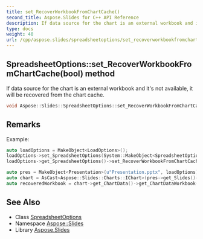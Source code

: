 ```yaml
---
title: set_RecoverWorkbookFromChartCache()
second_title: Aspose.Slides for C++ API Reference
description: If data source for the chart is an external workbook and it's not available, it will be recovered from the chart cache.
type: docs
weight: 40
url: /cpp/aspose.slides/spreadsheetoptions/set_recoverworkbookfromchartcache/
---
```

## SpreadsheetOptions::set_RecoverWorkbookFromChartCache(bool) method


If data source for the chart is an external workbook and it's not available, it will be recovered from the chart cache.

```cpp
void Aspose::Slides::SpreadsheetOptions::set_RecoverWorkbookFromChartCache(bool value) override
```

## Remarks



Example: 
```cpp
auto loadOptions = MakeObject<LoadOptions>();
loadOptions->set_SpreadsheetOptions(System::MakeObject<SpreadsheetOptions>());
loadOptions->get_SpreadsheetOptions()->set_RecoverWorkbookFromChartCache(true);

auto pres = MakeObject<Presentation>(u"Presentation.pptx", loadOptions);
auto chart = AsCast<Aspose::Slides::Charts::IChart>(pres->get_Slides()->idx_get(0)->get_Shapes()->idx_get(0));
auto recoveredWorkbook = chart->get_ChartData()->get_ChartDataWorkbook();
```

## See Also

* Class [SpreadsheetOptions](./)
* Namespace [Aspose::Slides](../)
* Library [Aspose.Slides](../../)